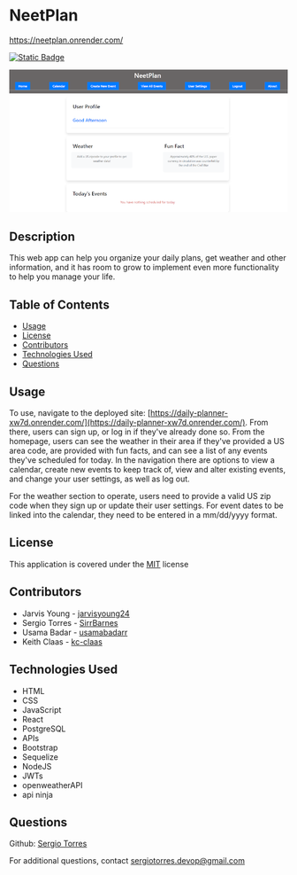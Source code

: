 # NeetPlan
https://neetplan.onrender.com/ 


[![Static Badge](https://img.shields.io/badge/License-MIT-blue)](./LICENSE)

![screenshot](./assets/Screenshot.png)

## Description
This web app can help you organize your daily plans, get weather and other information, and it has room to grow to implement even more functionality to help you manage your life.


## Table of Contents
- [Usage](#usage)
- [License](#license)
- [Contributors](#contributors)
- [Technologies Used](#technologies-used)
- [Questions](#questions)


## Usage
To use, navigate to the deployed site: [https://daily-planner-xw7d.onrender.com/](https://daily-planner-xw7d.onrender.com/). From there, users can sign up, or log in if they've already done so. From the homepage, users can see the weather in their area if they've provided a US area code, are provided with fun facts, and can see a list of any events they've scheduled for today. In the navigation there are options to view a calendar, create new events to keep track of, view and alter existing events, and change your user settings, as well as log out.

For the weather section to operate, users need to provide a valid US zip code when they sign up or update their user settings. For event dates to be linked into the calendar, they need to be entered in a mm/dd/yyyy format.

## License
This application is covered under the [MIT](./LICENSE) license

## Contributors
- Jarvis Young - [jarvisyoung24](https://github.com/jarvisyoung24)
- Sergio Torres - [SirrBarnes](https://github.com/SirrBarnes)
- Usama Badar - [usamabadarr](https://github.com/usamabadarr)
- Keith Claas - [kc-claas](https://github.com/kc-claas)

## Technologies Used
- HTML
- CSS
- JavaScript
- React
- PostgreSQL
- APIs
- Bootstrap
- Sequelize
- NodeJS
- JWTs
- openweatherAPI
- api ninja

## Questions
Github: [Sergio Torres]([https://github.com/kc-claas](https://github.com/SirrBarnes))

For additional questions, contact sergiotorres.devop@gmail.com
